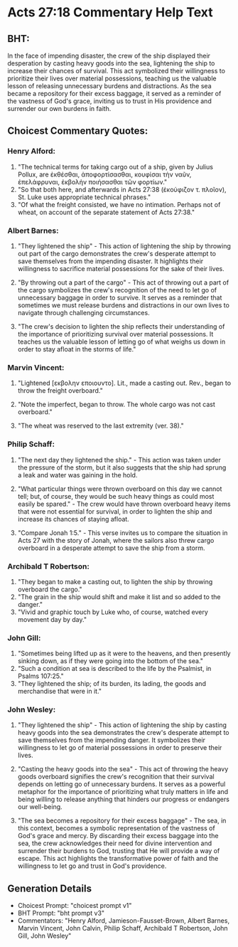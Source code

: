 # Acts 27:18 Commentary Help Text

## BHT:
In the face of impending disaster, the crew of the ship displayed their desperation by casting heavy goods into the sea, lightening the ship to increase their chances of survival. This act symbolized their willingness to prioritize their lives over material possessions, teaching us the valuable lesson of releasing unnecessary burdens and distractions. As the sea became a repository for their excess baggage, it served as a reminder of the vastness of God's grace, inviting us to trust in His providence and surrender our own burdens in faith.

## Choicest Commentary Quotes:
### Henry Alford:
1. "The technical terms for taking cargo out of a ship, given by Julius Pollux, are ἐκθέσθαι, ἀποφορτίσασθαι, κουφίσαι τὴν ναῦν, ἐπελάφρυναι, ἐκβολὴν ποιήσασθαι τῶν φορτίων." 
2. "So that both here, and afterwards in Acts 27:38 (ἐκούφιζον τ. πλοῖον), St. Luke uses appropriate technical phrases."
3. "Of what the freight consisted, we have no intimation. Perhaps not of wheat, on account of the separate statement of Acts 27:38."

### Albert Barnes:
1. "They lightened the ship" - This action of lightening the ship by throwing out part of the cargo demonstrates the crew's desperate attempt to save themselves from the impending disaster. It highlights their willingness to sacrifice material possessions for the sake of their lives.

2. "By throwing out a part of the cargo" - This act of throwing out a part of the cargo symbolizes the crew's recognition of the need to let go of unnecessary baggage in order to survive. It serves as a reminder that sometimes we must release burdens and distractions in our own lives to navigate through challenging circumstances.

3. "The crew's decision to lighten the ship reflects their understanding of the importance of prioritizing survival over material possessions. It teaches us the valuable lesson of letting go of what weighs us down in order to stay afloat in the storms of life."

### Marvin Vincent:
1. "Lightened [εκβολην εποιουντο]. Lit., made a casting out. Rev., began to throw the freight overboard." 

2. "Note the imperfect, began to throw. The whole cargo was not cast overboard."

3. "The wheat was reserved to the last extremity (ver. 38)."

### Philip Schaff:
1. "The next day they lightened the ship." - This action was taken under the pressure of the storm, but it also suggests that the ship had sprung a leak and water was gaining in the hold. 

2. "What particular things were thrown overboard on this day we cannot tell; but, of course, they would be such heavy things as could most easily be spared." - The crew would have thrown overboard heavy items that were not essential for survival, in order to lighten the ship and increase its chances of staying afloat.

3. "Compare Jonah 1:5." - This verse invites us to compare the situation in Acts 27 with the story of Jonah, where the sailors also threw cargo overboard in a desperate attempt to save the ship from a storm.

### Archibald T Robertson:
1. "They began to make a casting out, to lighten the ship by throwing overboard the cargo."
2. "The grain in the ship would shift and make it list and so added to the danger."
3. "Vivid and graphic touch by Luke who, of course, watched every movement day by day."

### John Gill:
1. "Sometimes being lifted up as it were to the heavens, and then presently sinking down, as if they were going into the bottom of the sea." 
2. "Such a condition at sea is described to the life by the Psalmist, in Psalms 107:25."
3. "They lightened the ship; of its burden, its lading, the goods and merchandise that were in it."

### John Wesley:
1. "They lightened the ship" - This action of lightening the ship by casting heavy goods into the sea demonstrates the crew's desperate attempt to save themselves from the impending danger. It symbolizes their willingness to let go of material possessions in order to preserve their lives.

2. "Casting the heavy goods into the sea" - This act of throwing the heavy goods overboard signifies the crew's recognition that their survival depends on letting go of unnecessary burdens. It serves as a powerful metaphor for the importance of prioritizing what truly matters in life and being willing to release anything that hinders our progress or endangers our well-being.

3. "The sea becomes a repository for their excess baggage" - The sea, in this context, becomes a symbolic representation of the vastness of God's grace and mercy. By discarding their excess baggage into the sea, the crew acknowledges their need for divine intervention and surrender their burdens to God, trusting that He will provide a way of escape. This act highlights the transformative power of faith and the willingness to let go and trust in God's providence.


## Generation Details
- Choicest Prompt: "choicest prompt v1"
- BHT Prompt: "bht prompt v3"
- Commentators: "Henry Alford, Jamieson-Fausset-Brown, Albert Barnes, Marvin Vincent, John Calvin, Philip Schaff, Archibald T Robertson, John Gill, John Wesley"
